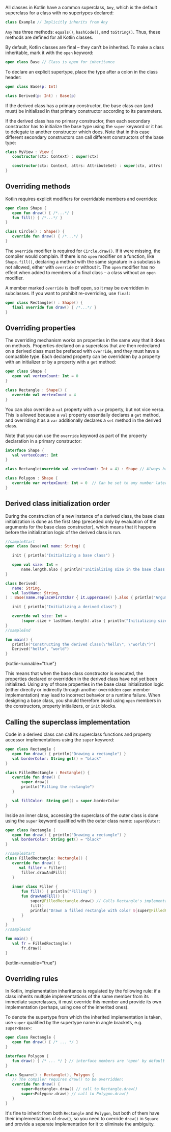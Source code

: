 [//]: # (title: Inheritance)

All classes in Kotlin have a common superclass, `Any`, which is the default superclass for a class with no supertypes declared:

```kotlin
class Example // Implicitly inherits from Any
```

`Any` has three methods: `equals()`, `hashCode()`, and `toString()`. Thus, these methods are defined for all Kotlin classes.

By default, Kotlin classes are final – they can’t be inherited. To make a class inheritable, mark it with the `open` keyword:

```kotlin
open class Base // Class is open for inheritance

```

To declare an explicit supertype, place the type after a colon in the class header:

```kotlin
open class Base(p: Int)

class Derived(p: Int) : Base(p)
```

If the derived class has a primary constructor, the base class can (and must) be initialized in that primary constructor
according to its parameters.

If the derived class has no primary constructor, then each secondary constructor has to initialize the base type using
the `super` keyword or it has to delegate to another constructor which does. Note that in this case different secondary
constructors can call different constructors of the base type:

```kotlin
class MyView : View {
   constructor(ctx: Context) : super(ctx)

   constructor(ctx: Context, attrs: AttributeSet) : super(ctx, attrs)
}
```

## Overriding methods

Kotlin requires explicit modifiers for overridable members and overrides:

```kotlin
open class Shape {
   open fun draw() { /*...*/ }
   fun fill() { /*...*/ }
}

class Circle() : Shape() {
   override fun draw() { /*...*/ }
}
```

The `override` modifier is required for `Circle.draw()`. If it were missing, the compiler would complain. If there is no
`open` modifier on a function, like `Shape.fill()`, declaring a method with the same signature in a subclass is not allowed,
either with `override` or without it. The `open` modifier has no effect when added to members of a final class – a class
without an `open` modifier.

A member marked `override` is itself open, so it may be overridden in subclasses. If you want to prohibit re-overriding,
use `final`:

```kotlin
open class Rectangle() : Shape() {
   final override fun draw() { /*...*/ }
}
```

## Overriding properties

The overriding mechanism works on properties in the same way that it does on methods. Properties declared on a superclass
that are then redeclared on a derived class must be prefaced with `override`, and they must have a compatible type.
Each declared property can be overridden by a property with an initializer or by a property with a `get` method:

```kotlin
open class Shape {
   open val vertexCount: Int = 0
}

class Rectangle : Shape() {
   override val vertexCount = 4
}
```

You can also override a `val` property with a `var` property, but not vice versa. This is allowed because a `val` property
essentially declares a `get` method, and overriding it as a `var` additionally declares a `set` method in the derived class.

Note that you can use the `override` keyword as part of the property declaration in a primary constructor:

```kotlin
interface Shape {
   val vertexCount: Int
}

class Rectangle(override val vertexCount: Int = 4) : Shape // Always has 4 vertices

class Polygon : Shape {
   override var vertexCount: Int = 0  // Can be set to any number later
}
```

## Derived class initialization order

During the construction of a new instance of a derived class, the base class initialization is done as the first step
(preceded only by evaluation of the arguments for the base class constructor), which means that it happens before the
initialization logic of the derived class is run.

```kotlin
//sampleStart
open class Base(val name: String) {

   init { println("Initializing a base class") }

   open val size: Int =
       name.length.also { println("Initializing size in the base class: $it") }
}

class Derived(
   name: String,
   val lastName: String,
) : Base(name.replaceFirstChar { it.uppercase() }.also { println("Argument for the base class: $it") }) {

   init { println("Initializing a derived class") }

   override val size: Int =
       (super.size + lastName.length).also { println("Initializing size in the derived class: $it") }
}
//sampleEnd

fun main() {
   println("Constructing the derived class(\"hello\", \"world\")")
   Derived("hello", "world")
}
```
{kotlin-runnable="true"}

This means that when the base class constructor is executed, the properties declared or overridden in the derived class
have not yet been initialized. Using any of those properties in the base class initialization logic (either directly or
indirectly through another overridden `open` member implementation) may lead to incorrect behavior or a runtime failure.
When designing a base class, you should therefore avoid using `open` members in the constructors, property initializers,
or `init` blocks.

## Calling the superclass implementation

Code in a derived class can call its superclass functions and property accessor implementations using the `super` keyword:

```kotlin
open class Rectangle {
   open fun draw() { println("Drawing a rectangle") }
   val borderColor: String get() = "black"
}

class FilledRectangle : Rectangle() {
   override fun draw() {
       super.draw()
       println("Filling the rectangle")
   }

   val fillColor: String get() = super.borderColor
}
```

Inside an inner class, accessing the superclass of the outer class is done using the `super` keyword qualified with the
outer class name: `super@Outer`:

```kotlin
open class Rectangle {
   open fun draw() { println("Drawing a rectangle") }
   val borderColor: String get() = "black"
}

//sampleStart
class FilledRectangle: Rectangle() {
   override fun draw() {
      val filler = Filler()
       filler.drawAndFill()
   }
  
   inner class Filler {
       fun fill() { println("Filling") }
       fun drawAndFill() {
           super@FilledRectangle.draw() // Calls Rectangle's implementation of draw()
           fill()
           println("Drawn a filled rectangle with color ${super@FilledRectangle.borderColor}") // Uses Rectangle's implementation of borderColor's get()
       }
   }
}
//sampleEnd

fun main() {
   val fr = FilledRectangle()
       fr.draw()
}
```
{kotlin-runnable="true"}

## Overriding rules

In Kotlin, implementation inheritance is regulated by the following rule: if a class inherits multiple implementations of
the same member from its immediate superclasses, it must override this member and provide its own implementation (perhaps,
using one of the inherited ones).

To denote the supertype from which the inherited implementation is taken, use `super` qualified by the supertype name in
angle brackets, e.g. `super<Base>`:

```kotlin
open class Rectangle {
   open fun draw() { /* ... */ }
}

interface Polygon {
   fun draw() { /* ... */ } // interface members are 'open' by default
}

class Square() : Rectangle(), Polygon {
   // The compiler requires draw() to be overridden:
   override fun draw() {
       super<Rectangle>.draw() // call to Rectangle.draw()
       super<Polygon>.draw() // call to Polygon.draw()
   }
}
```

It's fine to inherit from both `Rectangle` and `Polygon`,
but both of them have their implementations of `draw()`, so you need to override `draw()` in `Square` and provide a separate
implementation for it to eliminate the ambiguity.
